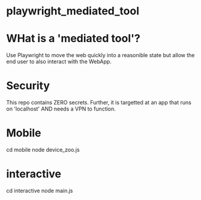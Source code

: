# playwright_mediated_tool

# WHat is a 'mediated tool'?
Use Playwright to move the web quickly into a reasonible state but allow the end user to also interact with the WebApp. 

# Security
This repo contains ZERO secrets. 
Further, it is targetted at an app that runs on 'localhost' AND needs a VPN to function. 

# Mobile 
cd mobile 
node device_zoo.js 

# interactive 
cd interactive 
node main.js 
